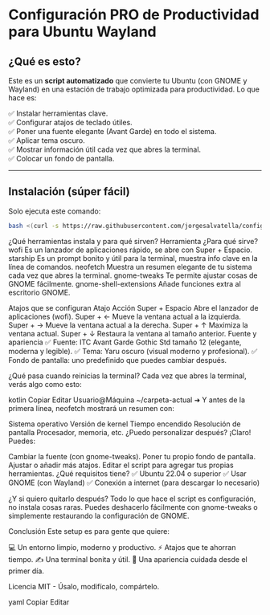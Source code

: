 # Configuración PRO de Productividad para Ubuntu Wayland

## ¿Qué es esto?

Este es un **script automatizado** que convierte tu Ubuntu (con GNOME y Wayland) en una estación de trabajo optimizada para productividad. Lo que hace es:

✅ Instalar herramientas clave.  
✅ Configurar atajos de teclado útiles.  
✅ Poner una fuente elegante (Avant Garde) en todo el sistema.  
✅ Aplicar tema oscuro.  
✅ Mostrar información útil cada vez que abres la terminal.  
✅ Colocar un fondo de pantalla.  

---

## Instalación (súper fácil)

Solo ejecuta este comando:

```bash
bash <(curl -s https://raw.githubusercontent.com/jorgesalvatella/configuracion-de-productividad-del--teclado/main/setup_teclado_pro_wayland_estetico.sh)
```


¿Qué herramientas instala y para qué sirven?
Herramienta	¿Para qué sirve?
wofi	Es un lanzador de aplicaciones rápido, se abre con Super + Espacio.
starship	Es un prompt bonito y útil para la terminal, muestra info clave en la línea de comandos.
neofetch	Muestra un resumen elegante de tu sistema cada vez que abres la terminal.
gnome-tweaks	Te permite ajustar cosas de GNOME fácilmente.
gnome-shell-extensions	Añade funciones extra al escritorio GNOME.

Atajos que se configuran
Atajo	Acción
Super + Espacio	Abre el lanzador de aplicaciones (wofi).
Super + ←	Mueve la ventana actual a la izquierda.
Super + →	Mueve la ventana actual a la derecha.
Super + ↑	Maximiza la ventana actual.
Super + ↓	Restaura la ventana al tamaño anterior.
Fuente y apariencia
✅ Fuente: ITC Avant Garde Gothic Std tamaño 12 (elegante, moderna y legible).
✅ Tema: Yaru oscuro (visual moderno y profesional).
✅ Fondo de pantalla: uno predefinido que puedes cambiar después.

¿Qué pasa cuando reinicias la terminal?
Cada vez que abres la terminal, verás algo como esto:

kotlin
Copiar
Editar
Usuario@Máquina ~/carpeta-actual
➜ 
Y antes de la primera línea, neofetch mostrará un resumen con:

Sistema operativo
Versión de kernel
Tiempo encendido
Resolución de pantalla
Procesador, memoria, etc.
¿Puedo personalizar después?
¡Claro! Puedes:

Cambiar la fuente (con gnome-tweaks).
Poner tu propio fondo de pantalla.
Ajustar o añadir más atajos.
Editar el script para agregar tus propias herramientas.
¿Qué requisitos tiene?
✅ Ubuntu 22.04 o superior
✅ Usar GNOME (con Wayland)
✅ Conexión a internet (para descargar lo necesario)

¿Y si quiero quitarlo después?
Todo lo que hace el script es configuración, no instala cosas raras. Puedes deshacerlo fácilmente con gnome-tweaks o simplemente restaurando la configuración de GNOME.

Conclusión
Este setup es para gente que quiere:

💻 Un entorno limpio, moderno y productivo.
⚡ Atajos que te ahorran tiempo.
✍️ Una terminal bonita y útil.
👀 Una apariencia cuidada desde el primer día.

Licencia
MIT - Úsalo, modifícalo, compártelo.

yaml
Copiar
Editar
